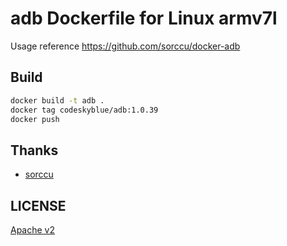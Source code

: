 # adb Dockerfile for Linux armv7l
Usage reference
<https://github.com/sorccu/docker-adb>

## Build
```bash
docker build -t adb .
docker tag codeskyblue/adb:1.0.39
docker push
```

## Thanks
- [sorccu](https://github.com/sorccu)

## LICENSE
[Apache v2](LICENSE)
